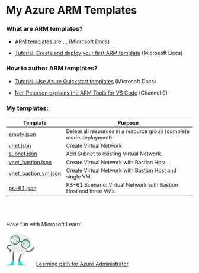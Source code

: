 # My Azure ARM Templates

### What are ARM templates?
* [ARM templates are ...](https://docs.microsoft.com/en-us/azure/azure-resource-manager/templates/overview) (Microsoft Docs)

* [Tutorial: Create and deploy your first ARM template](https://docs.microsoft.com/en-us/azure/azure-resource-manager/templates/template-tutorial-create-first-template) (Microsoft Docs)

### How to author ARM templates?

* [Tutorial: Use Azure Quickstart templates](https://docs.microsoft.com/en-us/azure/azure-resource-manager/templates/template-tutorial-quickstart-template) (Microsoft Docs)

* [Neil Peterson explains the ARM Tools for VS Code](https://channel9.msdn.com/Shows/IT-Ops-Talk/Azure-Resource-Manager-Tools-for-VS-Code) (Channel 9)


### My templates:

| Template                                     | Purpose      |
|----------------------------------------------|--------------|
| [empty.json](empty.json)                     | Delete all resources in a resource group (complete mode deployment). |
| [vnet.json](vnet.json)                       | Create Virtual Network |
| [subnet.json](subnet.json)                   | Add Subnet to existing Virtual Network. |
| [vnet_bastion.json](vnet_bastion.json)       | Create Virtual Network with Bastian Host. |
| [vnet_bastion_vm.json](vnet_bastion_vm.json) | Create Virtual Network with Bastion Host and single VM. |
| [ps-61.json](ps-61.json)                     | PS-61 Scenario: Virtual Network with Bastion Host and three VMs. |

[![](img/empty.png)](#)

Have fun with Microsoft Learn!

[![](img/mascot-doc.png)](https://aka.ms/AzureAdminInfographic)
[Learning path for Azure Administrator](https://aka.ms/AzureAdminInfographic)